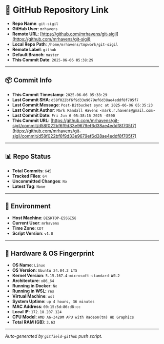 # 🔗 GitHub Repository Link

- **Repo Name**: `git-sigil`
- **GitHub User**: `mrhavens`
- **Remote URL**: [https://github.com/mrhavens/git-sigil](https://github.com/mrhavens/git-sigil)
- **Local Repo Path**: `/home/mrhavens/tmpwork/git-sigil`
- **Remote Label**: `github`
- **Default Branch**: `master`
- **This Commit Date**: `2025-06-06 05:38:29`

---

## 📦 Commit Info

- **This Commit Timestamp**: `2025-06-06 05:38:29`
- **Last Commit SHA**: `d58f022bf6f9d33e9679ef6d38ae4eddf8f705f7`
- **Last Commit Message**: `Post-Bitbucket sync at 2025-06-06 05:35:23`
- **Last Commit Author**: `Mark Randall Havens <mark.r.havens@gmail.com>`
- **Last Commit Date**: `Fri Jun 6 05:38:16 2025 -0500`
- **This Commit URL**: [https://github.com/mrhavens/git-sigil/commit/d58f022bf6f9d33e9679ef6d38ae4eddf8f705f7](https://github.com/mrhavens/git-sigil/commit/d58f022bf6f9d33e9679ef6d38ae4eddf8f705f7)

---

## 📊 Repo Status

- **Total Commits**: `645`
- **Tracked Files**: `64`
- **Uncommitted Changes**: `No`
- **Latest Tag**: `None`

---

## 🧭 Environment

- **Host Machine**: `DESKTOP-E5SGI58`
- **Current User**: `mrhavens`
- **Time Zone**: `CDT`
- **Script Version**: `v1.0`

---

## 🧬 Hardware & OS Fingerprint

- **OS Name**: `Linux`
- **OS Version**: `Ubuntu 24.04.2 LTS`
- **Kernel Version**: `5.15.167.4-microsoft-standard-WSL2`
- **Architecture**: `x86_64`
- **Running in Docker**: `No`
- **Running in WSL**: `Yes`
- **Virtual Machine**: `wsl`
- **System Uptime**: `up 4 hours, 36 minutes`
- **MAC Address**: `00:15:5d:86:d8:cc`
- **Local IP**: `172.18.207.124`
- **CPU Model**: `AMD A6-3420M APU with Radeon(tm) HD Graphics`
- **Total RAM (GB)**: `3.63`

---

_Auto-generated by `gitfield-github` push script._

